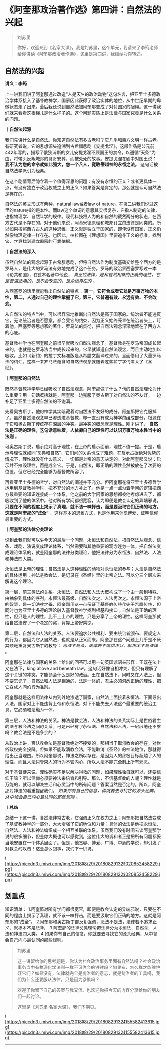 # 《阿奎那政治著作选》第四讲：自然法的兴起

> 刘苏里
> 
> 你好，欢迎来到《名家大课》，我是刘苏里，这个单元，我请来了李筠老师给你讲读《阿奎那政治著作选》，这里是第四讲，我继续为你转述。

## 自然法的兴起

 **讲义：李筠**

上一讲我们讲了阿奎那通过改造“人是天生的政治动物”这句名言，把亚里士多德政治学体系接入了基督教神学，国家因此获得了政治实体的地位，从中世纪早期的卑微状态走了出来。最后我还说到自然法被阿奎那变成了对付国家的捆绳。这一讲我们就来看看这根绳儿是什么样子的。这个问题实质上是法律与国家究竟是什么关系的问题。

 **丨自然法起源**

我们先讲什么是自然法。你知道自然法有多古老吗？它几乎和西方文明一样古老。有研究者说，它的思想源头追溯到古希腊悲剧《安提戈涅》，这部作品是公元前442年写的，描写了俄狄浦斯的女儿安提戈涅不顾国王的禁令，以遵循“天条”为由，将带头反叛城邦的哥哥安葬，而被处死的故事。安提戈涅在剧中对国王说： **我不认为您的命令就如此强大，您一个凡人，竟敢僭越神的永恒之法。** 这句话被自然法学派引为经典。

在这个剧情背后隐含着一个值得深思的问题：有没有永恒的正义？或者更具体一点，有没有独立于政治权威之上的正义？如果答案是肯定的，那么就是认可自然法是存在的。

自然法的英文形式有两种，natural law或者law of nature。在第二讲我们说过这里的nature指的是本性。而law这个单词的意思其实很复杂，它指人制定的法律，也指物理学、自然科学的规律。现代科技将人为的和自然的截然两分的状态，在西方古代是不存在的。对于他们来说，阿基米德原理和城邦订立的法律是同类的。所以如果按照西方古人的这种思维，正义就是独立于国家的，即便没有国家，正义仍然像物理定律一样存在。也因此，柏拉图在《理想国》里要追寻正义的标准，找到它，才算找到建立国家的可靠依据。

 **丨自然法的深入**

虽然自然法的观念起源于古希腊悲剧，但将自然法作为制度基础交给整个西方的是罗马人，是伟大的罗马法有效地完成了这个任务。罗马的政治家西塞罗写过一本《论共和国》，在这本名著中他说， *真正的法律，是和自然相符的正确的理性，它是普遍适用的，是不会改变的，是永远存在的* 。

从西塞罗的话里就能看出自然法的特点： **第一，它符合或者它就是万事万物的本性，第二，人通过自己的理性掌握了它，第三，它普遍有效、永远有效、不会改变。**

从自然法的特点当中，可以很容易地推断出自然法是高于国家的。统治者不能违反它，无论统治者是否愿意，都会受它的约束，因为正义始终笼罩在统治者头上，盯着他。西塞罗等思想家的著作、罗马法的贯彻，把自然法观念深深地留在了西方人的心底。

基督教神学也在阿奎那之前很早就吸收自然法观念了。基督教是在罗马帝国成长起来的，也就是在罗马法当中成长起来的，它早就知道自然法观念，而且主动地加以吸收。比如《新约》的拉丁文标准版是从希腊文翻译过来的，里面借用了大量罗马法的词汇，这样一来罗马法蕴含的自然法观念就随着这些拉丁字词进入了《圣经》。

 **丨阿奎那的自然法**

既然基督教神学早已经吸收了自然法观念，阿奎那做了什么？他的自然法理论为什么重要？用一句话概括就是，阿奎那一边克服了奥古斯丁对自然法的不友好，一边补足了亚里士多德自然法的不饱满。

先看奥古斯丁，他的神学其实暗藏着对自然法不友好的成分，阿奎那把它克服掉了。虽然自然法观念早已渗透进基督教，却一直没有成为神学的组成部分，根源在于它和奥古斯丁传统存在深层的冲突。最冲突的概念就是理性。刚才讲了， **自然法是正确的理性，这句话意味着，人依靠自己的理性可以认识万事万物本性当中的法则** 。

可奥古斯丁说，启示绝对高于理性，在上帝的启示面前，理性不值一提。于是，启示与理性就如同“恩典和自然”，它们间的关系也成了难题，在启示占据绝对优势的情况下，理性就没有什么意义，一切都是上帝的意志决定的。对此阿奎那又说：启示并不摧毁理性，而是成全它。于是，自然法，即正确的理性虽然被放在了次要的位置，但它已经完全能够为基督教所容了。

再看亚里士多德的哲学，对自然法的阐述并不充分。但阿奎那在将亚里士多德哲学运用到基督教神学时，把不充分的地方补上了。他是一点一点沿着学问的逻辑把西方最重要的知识连接成一个体系，他之前的大学问家的思想都被他考虑进去了，都吸收到了他的体系中。他对所有学问都很宽容，认为即便是教会认定的异端邪说， **只要在不同的程度上揭示了真理，就不该一味抨击，而是要汲取它们正确的地方。这就是阿奎那的“成全”** ，这样基本的思维方式，也是他用来体现博爱、证明信仰最重要的方式。

 **丨阿奎那的法律分类理论**

说到此我们就可以讲今天的最后一个问题，永恒法和自然法。把自然法从观念、信条、戏剧、演说变成理论体系，当然需要和其他重要的观念连为一体。把自然法变成理论体系的，就是阿奎那的法律分类理论，他把法律分为永恒法、自然法、人法和神法四大类。

永恒法是上帝的理性；自然法是人这种理性的动物对永恒法的参与；人法是自然法的具体运用；神法是教会法，是记录在《圣经》里的上帝之法。可以分三个层次来解说这个理论。

第一层，前三类法的关系。永恒法、自然法和人法大概构成了一个由一般到特殊、由抽象到具体的序列，永恒法最高级、自然法次之、人法再次之。永恒法源于上帝的智慧，是一切法律之母，阿奎那用这一点保证了基督教传统优先于希腊传统，但同时也为亚里士多德的理论融入基督教神学找到根基和接口；自然法是正确的理性，但只是人的理性，比不上上帝的理性，只是分享了上帝的理性。这样阿奎那就给自然法安了一个稳定的窝，背靠上帝好乘凉。

第二层，自然法和人法的关系。人法要追求公共福利、要由统治者颁布、要规定人的行为，都因为它从自然法，也就是从正义而来。阿奎那在这个问题上几乎是不厌其烦地重复奥古斯丁的教导： *恶法不是法，法律若不追求正义，就根本不是法律* 。

阿奎那在法律与国家的关系上给出的回答可以用一句英国谚语来形容：王既在法上又在法下，king above and beneath law。这句话好像自相冲突，但只有理解了这个关键的冲突，才能领会什么是好的政治。王在自然法下，同时又在人法上，但不要忘记了，自然法和人法是相通的，法是一体的，君主必须洞悉正确的理性，把它变成人间的行为准则。

阿奎那就是这样用法律从内到外地渗透了国家，自然法上面接着永恒法、下面导出人法，国家对上不能违背上帝和永恒法，对下不能失去人法这个最重要的统治工具，它必须和法融为一体。

第三层，人法和神法的关系。神法是教会法，人法和神法的关系实际上是世俗君主的法与教会法之间的关系。可是已经有了永恒法、自然法和人法，一层层地还不够吗？教会法是不是多余的？

从政治上讲，否认教会法是基督教绝对不接受的，那相当于取消教会的存在，对世俗政权完全投降。但如果不能取消教会法，不能取消《圣经》的神法地位，那就得给出正当理由。所以阿奎那说，神法之所以存在，是因为人的终极目标超越了人的理性，而且人法只管束人的行为不管内心，所以人法不能完全制止所有邪恶。

对于基督徒来说，理性确实不足以解决得救的问题，如果理性独自就可以，还要信仰干嘛？所以信仰必须要神法来培育和引导。那么，不信基督教的人呢？理性就是万能的，就可以解决生活和心灵当中的所有问题？答案当然是否定的。所以，阿奎那对神法的看重提醒我们， *如果你有自己的信念，你就要去寻找它的源头经典，从中领会自己内心最认同的那些规则* 。

 **丨总结**

总结一下这一讲，自然法非常古老，它强调正义在权力之上；阿奎那把自然法变成了基督教神学的一部分，大大增强了它的地位和力量；具体的做法是他把永恒法、自然法、人法和神法编织成一个相互关联的体系。虽然我们没有时间去谈阿奎那学说的很多细节，但是你大概也可以感觉到，这位伟大的调和者正是把所有问题都妥当地安置在一个体系里面了。但是，他宽容、博爱、广博、中庸的学说，却引发了对教会的攻击！这是怎么回事，我们下一讲说。

![https://piccdn3.umiwi.com/img/201808/29/201808291329020852458229.jpg](https://piccdn3.umiwi.com/img/201808/29/201808291329020852458229.jpg)

## 划重点

知识清单：
1.阿奎那对所有学问都很宽容，即便是教会认定的异端邪说，只要在不同的程度上揭示了真理，就不该一味抨击，而是要汲取它们正确的地方。这就是阿奎那的“成全”。
2.阿奎那和奥古斯丁都反复强调，恶法不是法，法律若不追求正义，就根本不是法律。
3.阿奎那的法律分类理论把法律分为永恒法、自然法、人法和神法四大类。
4.如果你有自己的信念，你就要去寻找它的源头经典，从中领会自己内心最认同的那些规则。

> 刘苏里
> 
> 这一讲留给你的思考题是，你认为社会政治事务里面有自然法吗？社会政治事务当中有物理化学法则一样不可改变的铁律吗？如果有，怎么样才能维护好它们？如果没有，法律就完全是统治者的意志，就是统治者的工具吗，我们为什么还要服从法律，只是因为恐惧吗？
> 
> 欢迎了你留下自己的答案与我交流，也欢迎你把今天的内容分享给你的朋友们一起讨论。
> 
> 这里是《刘苏里·名家大课》，我们下期见。

![https://piccdn3.umiwi.com/img/201808/29/201808291324155582413615.jpg](https://piccdn3.umiwi.com/img/201808/29/201808291324155582413615.jpg)

---
